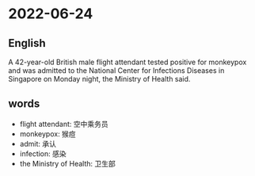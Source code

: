 # 2022-06-24


## English
A 42-year-old British male flight attendant
tested positive for monkeypox and was 
admitted to the National Center for
Infections Diseases in Singapore on
Monday night, the Ministry of Health said.

## words
* flight attendant: 空中乘务员
* monkeypox: 猴痘
* admit: 承认
* infection: 感染
* the Ministry of Health: 卫生部
